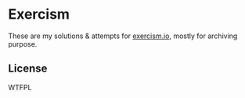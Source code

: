 # Exercism

These are my solutions & attempts for [exercism.io](http://exercism.io/), mostly for archiving purpose.

## License

WTFPL
